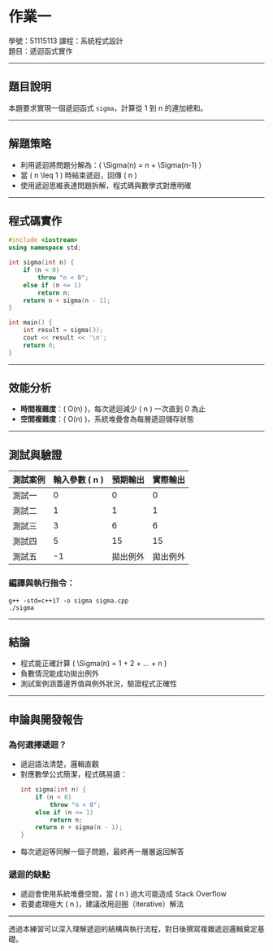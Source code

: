# 作業一

學號：51115113 
課程：系統程式設計  
題目：遞迴函式實作

---

## 題目說明

本題要求實現一個遞迴函式 `sigma`，計算從 1 到 n 的連加總和。

---

## 解題策略

- 利用遞迴將問題分解為：\( \Sigma(n) = n + \Sigma(n-1) \)
- 當 \( n \leq 1 \) 時結束遞迴，回傳 \( n \)
- 使用遞迴思維表達問題拆解，程式碼與數學式對應明確

---

## 程式碼實作

```cpp
#include <iostream>
using namespace std;

int sigma(int n) {
    if (n < 0)
        throw "n < 0";
    else if (n <= 1)
        return n;
    return n + sigma(n - 1);
}

int main() {
    int result = sigma(3);
    cout << result << '\n';
    return 0;
}
```

---

## 效能分析

- **時間複雜度**：\( O(n) \)，每次遞迴減少 \( n \) 一次直到 0 為止
- **空間複雜度**：\( O(n) \)，系統堆疊會為每層遞迴儲存狀態

---

## 測試與驗證

| 測試案例 | 輸入參數 \( n \) | 預期輸出 | 實際輸出 |
|-----------|------------------|------------|------------|
| 測試一    | 0                | 0          | 0          |
| 測試二    | 1                | 1          | 1          |
| 測試三    | 3                | 6          | 6          |
| 測試四    | 5                | 15         | 15         |
| 測試五    | -1               | 拋出例外   | 拋出例外   |

### 編譯與執行指令：
```
g++ -std=c++17 -o sigma sigma.cpp
./sigma
```

---

## 結論

- 程式能正確計算 \( \Sigma(n) = 1 + 2 + ... + n \)
- 負數情況能成功拋出例外
- 測試案例涵蓋邊界值與例外狀況，驗證程式正確性

---

## 申論與開發報告

### 為何選擇遞迴？

- 遞迴語法清楚，邏輯直觀
- 對應數學公式簡潔，程式碼易讀：
  ```cpp
  int sigma(int n) {
      if (n < 0)
          throw "n < 0";
      else if (n <= 1)
          return n;
      return n + sigma(n - 1);
  }
  ```
- 每次遞迴等同解一個子問題，最終再一層層返回解答

### 遞迴的缺點

- 遞迴會使用系統堆疊空間，當 \( n \) 過大可能造成 Stack Overflow
- 若要處理極大 \( n \)，建議改用迴圈（iterative）解法

---

透過本練習可以深入理解遞迴的結構與執行流程，對日後撰寫複雜遞迴邏輯奠定基礎。
